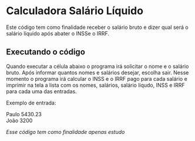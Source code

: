 # Calculadora Salário Líquido
Este código tem como finalidade receber o salário bruto e dizer qual será o salário líquido após abater o INSSe o IRRF.

## Executando o código
Quando executar a célula abaixo o programa irá solicitar o nome e o salário bruto. Após informar quantos nomes e salários desejar, escolha sair. Nesse momento o programa irá calcular o INSS e o IRRF pago para cada salário e imprimir na tela a lista com os nomes, salários, salário líqudo, INSS e IRRF para cada uma das entradas.

Exemplo de entrada:

Paulo 5430.23<br>
João 3200

*Esse código tem como finalidade apenas estudo*